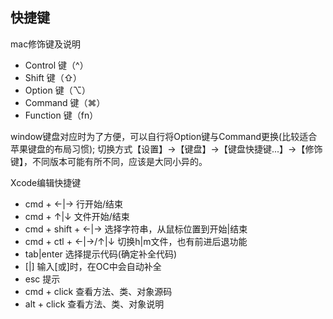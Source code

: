 ## 快捷键
mac修饰键及说明
+ Control 键（^）
+ Shift 键（⇧）
+ Option 键（⌥）
+ Command 键（⌘）
+ Function 键（fn）

window键盘对应时为了方便，可以自行将Option键与Command更换(比较适合苹果键盘的布局习惯);
切换方式【设置】->【键盘】->【键盘快捷键...】->【修饰键】，不同版本可能有所不同，应该是大同小异的。

Xcode编辑快捷键
+ cmd + ←|→ 行开始/结束
+ cmd + ↑|↓ 文件开始/结束
+ cmd + shift + ←|→ 选择字符串，从鼠标位置到开始|结束
+ cmd + ctl + ←|→/↑|↓ 切换h|m文件，也有前进后退功能
+ tab|enter   选择提示代码(确定补全代码)
+ [|]         输入[或]时，在OC中会自动补全
+ esc         提示
+ cmd + click 查看方法、类、对象源码
+ alt + click 查看方法、类、对象说明
